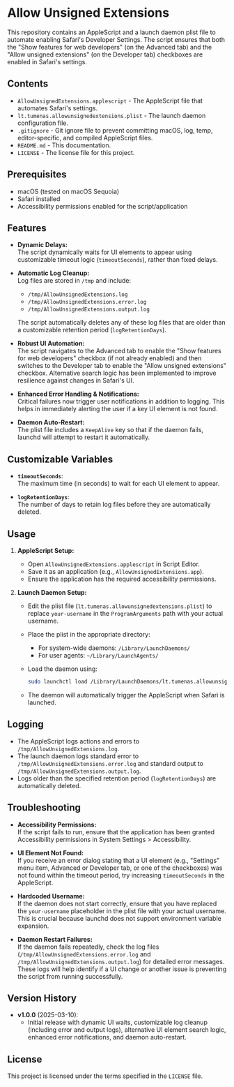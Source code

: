 # Allow Unsigned Extensions

This repository contains an AppleScript and a launch daemon plist file to automate enabling Safari's Developer Settings. The script ensures that both the "Show features for web developers" (on the Advanced tab) and the "Allow unsigned extensions" (on the Developer tab) checkboxes are enabled in Safari's settings.

## Contents

- `AllowUnsignedExtensions.applescript` - The AppleScript file that automates Safari's settings.
- `lt.tumenas.allowunsignedextensions.plist` - The launch daemon configuration file.
- `.gitignore` - Git ignore file to prevent committing macOS, log, temp, editor-specific, and compiled AppleScript files.
- `README.md` - This documentation.
- `LICENSE` - The license file for this project.

## Prerequisites

- macOS (tested on macOS Sequoia)
- Safari installed
- Accessibility permissions enabled for the script/application

## Features

- **Dynamic Delays:**  
  The script dynamically waits for UI elements to appear using customizable timeout logic (`timeoutSeconds`), rather than fixed delays.

- **Automatic Log Cleanup:**  
  Log files are stored in `/tmp` and include:
  - `/tmp/AllowUnsignedExtensions.log`
  - `/tmp/AllowUnsignedExtensions.error.log`
  - `/tmp/AllowUnsignedExtensions.output.log`
  
  The script automatically deletes any of these log files that are older than a customizable retention period (`logRetentionDays`).

- **Robust UI Automation:**  
  The script navigates to the Advanced tab to enable the "Show features for web developers" checkbox (if not already enabled) and then switches to the Developer tab to enable the "Allow unsigned extensions" checkbox. Alternative search logic has been implemented to improve resilience against changes in Safari's UI.

- **Enhanced Error Handling & Notifications:**  
  Critical failures now trigger user notifications in addition to logging. This helps in immediately alerting the user if a key UI element is not found.

- **Daemon Auto-Restart:**  
  The plist file includes a `KeepAlive` key so that if the daemon fails, launchd will attempt to restart it automatically.

## Customizable Variables

- **`timeoutSeconds`**:  
  The maximum time (in seconds) to wait for each UI element to appear.

- **`logRetentionDays`**:  
  The number of days to retain log files before they are automatically deleted.

## Usage

1. **AppleScript Setup:**
   - Open `AllowUnsignedExtensions.applescript` in Script Editor.
   - Save it as an application (e.g., `AllowUnsignedExtensions.app`).
   - Ensure the application has the required accessibility permissions.

2. **Launch Daemon Setup:**
   - Edit the plist file (`lt.tumenas.allowunsignedextensions.plist`) to replace `your-username` in the `ProgramArguments` path with your actual username.
   - Place the plist in the appropriate directory:
     - For system-wide daemons: `/Library/LaunchDaemons/`
     - For user agents: `~/Library/LaunchAgents/`
   - Load the daemon using:

     ```bash
     sudo launchctl load /Library/LaunchDaemons/lt.tumenas.allowunsignedextensions.plist
     ```

   - The daemon will automatically trigger the AppleScript when Safari is launched.

## Logging

- The AppleScript logs actions and errors to `/tmp/AllowUnsignedExtensions.log`.
- The launch daemon logs standard error to `/tmp/AllowUnsignedExtensions.error.log` and standard output to `/tmp/AllowUnsignedExtensions.output.log`.
- Logs older than the specified retention period (`logRetentionDays`) are automatically deleted.

## Troubleshooting

- **Accessibility Permissions:**  
  If the script fails to run, ensure that the application has been granted Accessibility permissions in System Settings > Accessibility.

- **UI Element Not Found:**  
  If you receive an error dialog stating that a UI element (e.g., "Settings" menu item, Advanced or Developer tab, or one of the checkboxes) was not found within the timeout period, try increasing `timeoutSeconds` in the AppleScript.

- **Hardcoded Username:**  
  If the daemon does not start correctly, ensure that you have replaced the `your-username` placeholder in the plist file with your actual username. This is crucial because launchd does not support environment variable expansion.

- **Daemon Restart Failures:**  
  If the daemon fails repeatedly, check the log files (`/tmp/AllowUnsignedExtensions.error.log` and `/tmp/AllowUnsignedExtensions.output.log`) for detailed error messages. These logs will help identify if a UI change or another issue is preventing the script from running successfully.

## Version History

- **v1.0.0** (2025-03-10):  
  - Initial release with dynamic UI waits, customizable log cleanup (including error and output logs), alternative UI element search logic, enhanced error notifications, and daemon auto-restart.

## License

This project is licensed under the terms specified in the `LICENSE` file.
